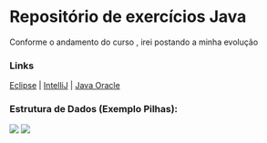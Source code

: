 # Repositório de exercícios Java

Conforme o andamento do curso , irei postando a minha evolução

### Links
[Eclipse](https://www.eclipse.org/downloads/)
|
[IntelliJ](https://www.jetbrains.com/pt-br/idea/)
|
[Java Oracle](https://www.oracle.com/java/technologies/)


### Estrutura de Dados (Exemplo Pilhas):

<img src="https://i.ibb.co/qC0cSZ7/pilhas.jpg" />
<img src="https://i.ibb.co/SQTdPvF/pilhas2.jpg" />
